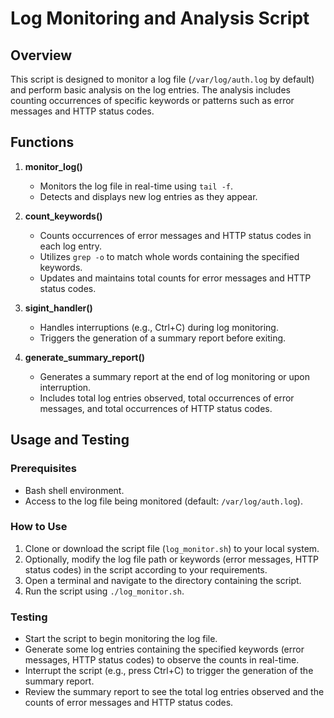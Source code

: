 # Log Monitoring and Analysis Script

## Overview
This script is designed to monitor a log file (`/var/log/auth.log` by default) and perform basic analysis on the log entries. The analysis includes counting occurrences of specific keywords or patterns such as error messages and HTTP status codes.

## Functions
1. **monitor_log()**
   - Monitors the log file in real-time using `tail -f`.
   - Detects and displays new log entries as they appear.

2. **count_keywords()**
   - Counts occurrences of error messages and HTTP status codes in each log entry.
   - Utilizes `grep -o` to match whole words containing the specified keywords.
   - Updates and maintains total counts for error messages and HTTP status codes.

3. **sigint_handler()**
   - Handles interruptions (e.g., Ctrl+C) during log monitoring.
   - Triggers the generation of a summary report before exiting.

4. **generate_summary_report()**
   - Generates a summary report at the end of log monitoring or upon interruption.
   - Includes total log entries observed, total occurrences of error messages, and total occurrences of HTTP status codes.

## Usage and Testing
### Prerequisites
- Bash shell environment.
- Access to the log file being monitored (default: `/var/log/auth.log`).

### How to Use
1. Clone or download the script file (`log_monitor.sh`) to your local system.
2. Optionally, modify the log file path or keywords (error messages, HTTP status codes) in the script according to your requirements.
3. Open a terminal and navigate to the directory containing the script.
4. Run the script using `./log_monitor.sh`.

### Testing
- Start the script to begin monitoring the log file.
- Generate some log entries containing the specified keywords (error messages, HTTP status codes) to observe the counts in real-time.
- Interrupt the script (e.g., press Ctrl+C) to trigger the generation of the summary report.
- Review the summary report to see the total log entries observed and the counts of error messages and HTTP status codes.
